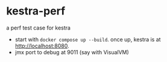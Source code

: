 # kestra-perf

a perf test case for kestra

- start with `docker compose up --build`. once up, kestra is at <http://localhost:8080>.
- jmx port to debug at 9011 (say with VisualVM)
